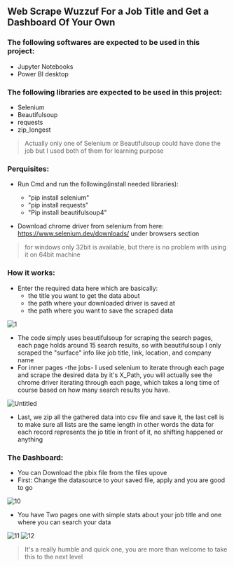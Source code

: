 ## Web Scrape Wuzzuf For a Job Title and Get a Dashboard Of Your Own

### The following softwares are expected to be used in this project:

- Jupyter Notebooks
- Power BI desktop

### The following libraries are expected to be used in this project:

- Selenium 
- Beautifulsoup
- requests
- zip_longest

> Actually only one of Selenium or Beautifulsoup could have done the job but I used both of them for learning purpose

### Perquisites:

- Run Cmd and run the following(install needed libraries):
  - "pip install selenium"
  - "pip install requests"
  - "Pip install beautifulsoup4"

- Download chrome driver from selenium from here: https://www.selenium.dev/downloads/  under browsers section
> for windows only 32bit is available, but there is no problem with using it on 64bit machine

### How it works:
- Enter the required data here which are basically:
  - the title you want to get the data about
  - the path where your downloaded driver is saved at
  - the path where you want to save the scraped data 

![1](https://user-images.githubusercontent.com/77448625/126833930-a6a7212f-c0f1-46f5-afce-e8c93d570a83.jpg)

- The code simply uses beautifulsoup for scraping the search pages, each page holds around 15 search results, so with beautifulsoup I only scraped the "surface" info like job title, link, location, and company name
- For inner pages -the jobs- I used selenium to iterate through each page and scrape the desired data by it's X_Path, you will actually see the chrome driver iterating through each page, which takes a long time of course based on how many search results you have.

![Untitled](https://user-images.githubusercontent.com/77448625/126835823-5570c169-53da-4ffc-b6e1-03b8f3abfc9b.gif)


- Last, we zip all the gathered data into csv file and save it, the last cell is to make sure all lists are the same length in other words the data for each record represents the jo title in front of it, no shifting happened or anything

### The Dashboard:
- You can Download the pbix file from the files upove
- First: Change the datasource to your saved file, apply and you are good to go

![10](https://user-images.githubusercontent.com/77448625/126836386-a0598b80-4efb-4a1b-abd5-2f8c3fbae4fd.jpg)

- You have Two pages one with simple stats about your job title and one where you can search your data


![11](https://user-images.githubusercontent.com/77448625/126836376-a2ba191d-e476-4776-8d66-e8e1e54f9179.jpg)
![12](https://user-images.githubusercontent.com/77448625/126836382-10b5ef4a-5457-4053-8a85-1f00f87550b4.jpg)

> It's a really humble and quick one, you are more than welcome to take this to the next level




